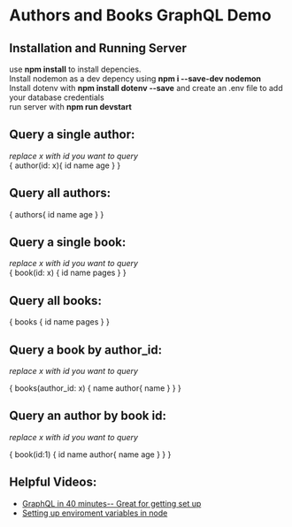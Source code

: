 # Authors and Books GraphQL Demo


## Installation and Running Server
use **npm install** to install depencies. <br>
Install nodemon as a dev depency using **npm i --save-dev nodemon** <br>
Install dotenv with **npm install dotenv --save** and create an .env file to add your database credentials <br>
run server with **npm run devstart**



## Query a single author:
*replace x with id you want to query* <br>
{ 
  author(id: x){
    id
    name
    age
  }
}

## Query all authors:

{
  authors{
    id
    name
    age
  }
}



## Query a single book:
*replace x with id you want to query* <br>
{
  book(id: x) {
    id
    name
    pages
  }
}


## Query all books:

{
  books {
    id
    name
    pages
  }
}



## Query a book by author_id:
*replace x with id you want to query* <br>

{
  books(author_id: x)
  {
    name
    author{
      name
    }
  }
}


## Query an author by book id:
*replace x with id you want to query* <br>

{
    book(id:1) {
      id
    	name
    	author{
        name 
        age
      }
    }
  }
  
  
 ## Helpful Videos:
- [GraphQL in 40 minutes-- Great for getting set up](https://www.youtube.com/watch?v=ZQL7tL2S0oQ&t=918s) <br>
- [Setting up enviroment variables in node](https://www.youtube.com/watch?v=xc7UduoAh-0)
